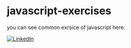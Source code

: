 # javascript-exercises
you can see common exrsice of javascript here.

[![LinkedIn](https://img.shields.io/badge/LinkedIn-Connect-blue)](https://www.linkedin.com/in/aminsedghi/)
